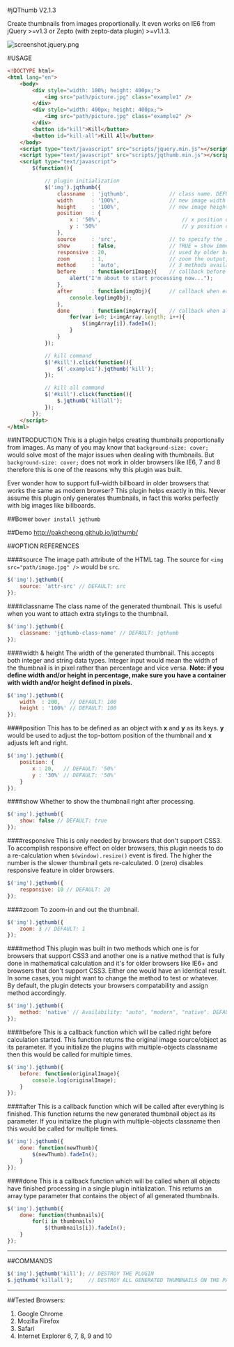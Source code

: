 #jQThumb V2.1.3

Create thumbnails from images proportionally. It even works on IE6 from jQuery >=v1.3 or Zepto (with zepto-data plugin) >=v1.1.3.

![screenshot.jquery.png](http://pakcheong.github.io/jqthumb/demo/demo.jpg)

#USAGE
```html
<!DOCTYPE html>
<html lang="en">
    <body>
        <div style="width: 100%; height: 400px;">
            <img src="path/picture.jpg" class="example1" />
        </div>
        <div style="width: 400px; height: 400px;">
            <img src="path/picture.jpg" class="example2" />
        </div>
        <button id="kill">Kill</button>
        <button id="kill-all">Kill All</button>
    </body>
    <script type="text/javascript" src="scripts/jquery.min.js"></script>
    <script type="text/javascript" src="scripts/jqthumb.min.js"></script>
    <script type="text/javascript">
        $(function(){

            // plugin initialization
            $('img').jqthumb({
                classname  : 'jqthumb',             // class name. DEFUALT IS jqthumb
                width      : '100%',                // new image width after cropping. DEFAULT IS 100px.
                height     : '100%',                // new image height after cropping. DEFAULT IS 100px.
                position   : {
                    x : '50%',                          // x position of the image. DEFAULT is 50%. 50% also means centerize the image.
                    y : '50%'                           // y position of the image. DEFAULT is 50%. 50% also means centerize the image.
                },
                source     : 'src',                 // to specify the image source attribute. DEFAULT IS src.
                show       : false,                 // TRUE = show immediately after processing. FALSE = do not show it. DEFAULT IS TRUE.
                responsive : 20,                    // used by older browsers only. 0 to disable. DEFAULT IS 20
                zoom       : 1,                     // zoom the output, 2 would double of the actual image size. DEFAULT IS 1
                method     : 'auto',                // 3 methods available: "auto", "modern" and "native". DEFAULT IS auto
                before     : function(oriImage){    // callback before each image starts processing.
                    alert("I'm about to start processing now...");
                },
                after      : function(imgObj){      // callback when each image is cropped.
                    console.log(imgObj);
                },
                done       : function(imgArray){    // callback when all images are cropped.
                    for(var i=0; i<imgArray.length; i++){
                        $(imgArray[i]).fadeIn();
                    }
                }
            });

            // kill command
            $('#kill').click(function(){
                $('.example1').jqthumb('kill');
            });

            // kill all command
            $('#kill').click(function(){
                $.jqthumb('killall');
            });
        });
    </script>
</html>
```

##INTRODUCTION
This is a plugin helps creating thumbnails proportionally from images. As many of you may know that `background-size: cover;` would solve most of the major issues when dealing with thumbnails. But `background-size: cover;` does not work in older browsers like IE6, 7 and 8 therefore this is one of the reasons why this plugin was built.

Ever wonder how to support full-width billboard in older browsers that works the same as modern browser? This plugin helps exactly in this. Never assume this plugin only generates thumbnails, in fact this works perfectly with big images like billboards.

##Bower
`bower install jqthumb`

##Demo
http://pakcheong.github.io/jqthumb/

##OPTION REFERENCES

####source
The image path attribute of the HTML tag. The source for `<img src="path/image.jpg" />` would be `src`.
```javascript
$('img').jqthumb({
    source: 'attr-src' // DEFAULT: src
});
```

####classname
The class name of the generated thumbnail. This is useful when you want to attach extra stylings to the thumbnail.
```javascript
$('img').jqthumb({
    classname: 'jqthumb-class-name' // DEFAULT: jqthumb
});
```

####width & height
The width of the generated thumbnail. This accepts both integer and string data types. Integer input would mean the width of the thumbnail is in pixel rather than percentage and vice versa. **Note: if you define width and/or height in percentage, make sure you have a container with width and/or height defined in pixels.**
```javascript
$('img').jqthumb({
    width  : 200,   // DEFAULT: 100
    height : '100%' // DEFAULT: 100
});
```

####position
This has to be defined as an object with **x** and **y** as its keys. **y** would be used to adjust the top-bottom position of the thumbnail and **x** adjusts left and right.
```javascript
$('img').jqthumb({
    position: {
        x : 20,   // DEFAULT: '50%'
        y : '30%' // DEFAULT: '50%'
    }
});
```

####show
Whether to show the thumbnail right after processing.
```javascript
$('img').jqthumb({
    show: false // DEFAULT: true
});
```

####responsive
This is only needed by browsers that don't support CSS3. To accomplish responsive effect on older browsers, this plugin needs to do a re-calculation when `$(window).resize()` event is fired. The higher the number is the slower thumbnail gets re-calculated. 0 (zero) disables responsive feature in older browsers.
```javascript
$('img').jqthumb({
    responsive: 10 // DEFAULT: 20
});
```

####zoom
To zoom-in and out the thumbnail.
```javascript
$('img').jqthumb({
    zoom: 3 // DEFAULT: 1
});
```

####method
This plugin was built in two methods which one is for browsers that support CSS3 and another one is a native method that is fully done in mathematical calculation and it's for older browsers like IE6+ and browsers that don't support CSS3. Either one would have an identical result. In some cases, you might want to change the method to test or whatever. By default, the plugin detects your browsers compatability and assign method accordingly.
```javascript
$('img').jqthumb({
    method: 'native' // Availability: "auto", "modern", "native". DEFAULT: auto
});
```

####before
This is a callback function which will be called right before calculation started. This function returns the original image source/object as its parameter. If you initialize the plugins with multiple-objects classname then this would be called for multiple times.
```javascript
$('img').jqthumb({
    before: function(originalImage){
        console.log(originalImage);
    }
});
```

####after
This is a callback function which will be called after everything is finished. This function returns the new generated thumbnail object as its parameter. If you initialize the plugin with multiple-objects classname then this would be called for multiple times.
```javascript
$('img').jqthumb({
    done: function(newThumb){
        $(newThumb).fadeIn();
    }
});
```

####done
This is a callback function which will be called when all objects have finished processing in a single plugin initialization. This returns an array type parameter that contains the object of all generated thumbnails.
```javascript
$('img').jqthumb({
    done: function(thumbnails){
        for(i in thumbnails)
            $(thumbnails[i]).fadeIn();
    }
});
```

***

##COMMANDS
```javascript
$('img').jqthumb('kill'); // DESTROY THE PLUGIN
$.jqthumb('killall');     // DESTROY ALL GENERATED THUMBNAILS ON THE PAGE
```

***

##Tested Browsers:
1. Google Chrome
2. Mozilla Firefox
3. Safari
4. Internet Explorer 6, 7, 8, 9 and 10
